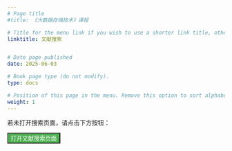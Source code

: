 ```yaml
---
# Page title
#title: 《大数据存储技术》课程

# Title for the menu link if you wish to use a shorter link title, otherwise remove this option.
linktitle: 文献搜索


# Date page published
date: 2025-06-03

# Book page type (do not modify).
type: docs

# Position of this page in the menu. Remove this option to sort alphabetically.
weight: 1
---
```


  <p>若未打开搜索页面，请点击下方按钮：</p>
  <button id="openButton" class="btn" style="background-color: #4CAF50; color: white;">打开文献搜索页面</button>
  
  <script>
    // 用户点击后打开（最可靠）
    document.getElementById('openButton').addEventListener('click', function() {
      window.open('/search/so.html', '_blank');
    });
       // 可选：页面加载后延迟打开（可能被拦截）
    setTimeout(() => {
        window.open('/search/so.html', '_blank');    
    },1000); // 5秒后提示
  </script>